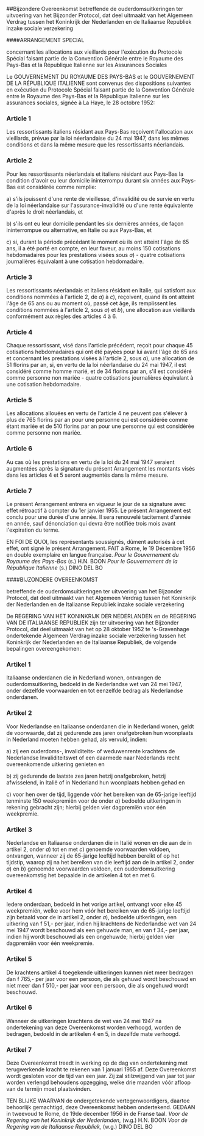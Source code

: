 <meta http-equiv='Content-Type' content='text/html; charset=utf-8' />

##Bijzondere Overeenkomst betreffende de ouderdomsuitkeringen ter uitvoering van het Bijzonder Protocol, dat deel uitmaakt van het Algemeen Verdrag tussen het Koninkrijk der Nederlanden en de Italiaanse Republiek inzake sociale verzekering

####ARRANGEMENT SPECIAL

concernant les allocations aux vieillards pour l'exécution du Protocole Spécial faisant partie de la Convention Générale entre le Royaume des Pays-Bas et la République Italienne sur les Assurances Sociales  

Le GOUVERNEMENT DU ROYAUME DES PAYS-BAS et le GOUVERNEMENT DE LA RÉPUBLIQUE ITALIENNE sont convenus des dispositions suivantes en exécution du Protocole Spécial faisant partie de la Convention Générale entre le Royaume des Pays-Bas et la République Italienne sur les assurances sociales, signée à La Haye, le 28 octobre 1952:    

### Article  1  

Les ressortissants italiens résidant aux Pays-Bas reçoivent l'allocation aux vieillards, prévue par la loi néerlandaise du 24 mai 1947, dans les mêmes conditions et dans la même mesure que les ressortissants néerlandais.  

### Article  2  

Pour les ressortissants néerlandais et italiens résidant aux Pays-Bas la condition d'avoir eu leur domicile ininterrompu durant six années aux Pays-Bas est considérée comme remplie: 

a) s'ils jouissent d'une rente de vieillesse, d'invalidité ou de survie en vertu de la loi néerlandaise sur l'assurance-invalidité ou d'une rente équivalente d'après le droit néerlandais, et  

b) s'ils ont eu leur domicile pendant les six dernières années, de façon ininterrompue ou alternative, en Italie ou aux Pays-Bas, et  

c) si, durant la période précédant le moment où ils ont atteint l'âge de 65 ans, il a été porté en compte, en leur faveur, au moins 150 cotisations hebdomadaires pour les prestations visées sous *a*) - quatre cotisations journalières équivalant à une cotisation hebdomadaire.    

### Article  3  

Les ressortissants néerlandais et italiens résidant en Italie, qui satisfont aux conditions nommées à l'article 2, de *a*) à *c*), reçoivent, quand ils ont atteint l'âge de 65 ans ou au moment où, passé cet âge, ils remplissent les conditions nommées à l'article 2, sous *a*) et *b*), une allocation aux vieillards conformément aux règles des articles 4 à 6.  

### Article  4  

Chaque ressortissant, visé dans l'article précédent, reçoit pour chaque 45 cotisations hebdomadaires qui ont été payées pour lui avant l'âge de 65 ans et concernant les prestations visées à l'article 2, sous *a*), une allocation de 51 florins par an, si, en vertu de la loi néerlandaise du 24 mai 1947, il est considéré comme homme marié, et de 34 florins par an, s'il est considéré comme personne non mariée - quatre cotisations journalières équivalant à une cotisation hebdomadaire.  

### Article  5  

Les allocations allouées en vertu de l'article 4 ne peuvent pas s'élever à plus de 765 florins par an pour une personne qui est considérée comme étant mariée et de 510 florins par an pour une personne qui est considérée comme personne non mariée.  

### Article  6  

Au cas où les prestations en vertu de la loi du 24 mai 1947 seraient augmentées après la signature du présent Arrangement les montants visés dans les articles 4 et 5 seront augmentés dans la même mesure.  

### Article  7  

Le présent Arrangement entrera en vigueur le jour de sa signature avec effet rétroactif à compter du 1er janvier 1955. Le présent Arrangement est conclu pour une durée d'une année. Il sera renouvelé tacitement d'année en année, sauf dénonciation qui devra être notifiée trois mois avant l'expiration du terme.  

EN FOI DE QUOI, les représentants soussignés, dûment autorisés à cet effet, ont signé le présent Arrangement. FAIT à Rome, le 19 Décembre 1956 en double exemplaire en langue française.  *Pour le Gouvernement du Royaume des Pays-Bas*  (s.) H.N. BOON  *Pour le Gouvernement de la République Italienne*  (s.) DINO DEL BO  

####BIJZONDERE OVEREENKOMST

betreffende de ouderdomsuitkeringen ter uitvoering van het Bijzonder Protocol, dat deel uitmaakt van het Algemeen Verdrag tussen het Koninkrijk der Nederlanden en de Italiaanse Republiek inzake sociale verzekering  

De REGERING VAN HET KONINKRIJK DER NEDERLANDEN en de REGERING VAN DE ITALIAANSE REPUBLIEK zijn ter uitvoering van het Bijzonder Protocol, dat deel uitmaakt van het op 28 oktober 1952 te 's-Gravenhage ondertekende Algemeen Verdrag inzake sociale verzekering tussen het Koninkrijk der Nederlanden en de Italiaanse Republiek, de volgende bepalingen overeengekomen:    

### Artikel  1  

Italiaanse onderdanen die in Nederland wonen, ontvangen de ouderdomsuitkering, bedoeld in de Nederlandse wet van 24 mei 1947, onder dezelfde voorwaarden en tot eenzelfde bedrag als Nederlandse onderdanen.  

### Artikel  2  

Voor Nederlandse en Italiaanse onderdanen die in Nederland wonen, geldt de voorwaarde, dat zij gedurende zes jaren onafgebroken hun woonplaats in Nederland moeten hebben gehad, als vervuld, indien: 

a) zij een ouderdoms-, invaliditeits- of weduwenrente krachtens de Nederlandse Invaliditeitswet of een daarmede naar Nederlands recht overeenkomende uitkering genieten en  

b) zij gedurende de laatste zes jaren hetzij onafgebroken, hetzij afwisselend, in Italië of in Nederland hun woonplaats hebben gehad en  

c) voor hen over de tijd, liggende vóór het bereiken van de 65-jarige leeftijd tenminste 150 weekpremiën voor de onder *a*) bedoelde uitkeringen in rekening gebracht zijn; hierbij gelden vier dagpremiën voor één weekpremie.    

### Artikel  3  

Nederlandse en Italiaanse onderdanen die in Italië wonen en die aan de in artikel 2, onder *a*) tot en met *c*) genoemde voorwaarden voldoen, ontvangen, wanneer zij de 65-jarige leeftijd hebben bereikt of op het tijdstip, waarop zij na het bereiken van die leeftijd aan de in artikel 2, onder *a*) en *b*) genoemde voorwaarden voldoen, een ouderdomsuitkering overeenkomstig het bepaalde in de artikelen 4 tot en met 6.  

### Artikel  4  

Iedere onderdaan, bedoeld in het vorige artikel, ontvangt voor elke 45 weekpremiën, welke voor hem vóór het bereiken van de 65-jarige leeftijd zijn betaald voor de in artikel 2, onder *a*), bedoelde uitkeringen, een uitkering van f 51,- per jaar, indien hij krachtens de Nederlandse wet van 24 mei 1947 wordt beschouwd als een gehuwde man, en van f 34,- per jaar, indien hij wordt beschouwd als een ongehuwde; hierbij gelden vier dagpremiën voor één weekpremie.  

### Artikel  5  

De krachtens artikel 4 toegekende uitkeringen kunnen niet meer bedragen dan f 765,- per jaar voor een persoon, die als gehuwd wordt beschouwd en niet meer dan f 510,- per jaar voor een persoon, die als ongehuwd wordt beschouwd.  

### Artikel  6  

Wanneer de uitkeringen krachtens de wet van 24 mei 1947 na ondertekening van deze Overeenkomst worden verhoogd, worden de bedragen, bedoeld in de artikelen 4 en 5, in dezelfde mate verhoogd.  

### Artikel  7  

Deze Overeenkomst treedt in werking op de dag van ondertekening met terugwerkende kracht te rekenen van 1 januari 1955 af. Deze Overeenkomst wordt gesloten voor de tijd van een jaar. Zij zal stilzwijgend van jaar tot jaar worden verlengd behoudens opzegging, welke drie maanden vóór afloop van de termijn moet plaatsvinden.  

TEN BLIJKE WAARVAN de ondergetekende vertegenwoordigers, daartoe behoorlijk gemachtigd, deze Overeenkomst hebben ondertekend. GEDAAN in tweevoud te Rome, de 19de december 1956 in de Franse taal.  *Voor de Regering van het Koninkrijk der Nederlanden,*  (w.g.) H.N. BOON  *Voor de Regering van de Italiaanse Republiek,*  (w.g.) DINO DEL BO  

